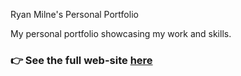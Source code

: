 Ryan Milne's Personal Portfolio

My personal portfolio showcasing my work and skills.

### 👉 See the full web-site [here](https://ryanmilne.com)
